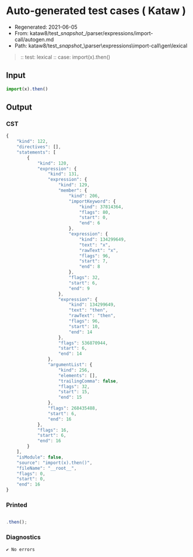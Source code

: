 # Auto-generated test cases ( Kataw )
- Regenerated: 2021-06-05
- From: kataw8/test\__snapshot__/parser/expressions/import-call/autogen.md
- Path: kataw8/test\__snapshot__\parser\expressions\import-call\gen\lexical
> :: test: lexical
> :: case: import(x).then()
## Input

`````js
import(x).then()
`````
## Output

### CST

```javascript
{
    "kind": 122,
    "directives": [],
    "statements": [
        {
            "kind": 120,
            "expression": {
                "kind": 131,
                "expression": {
                    "kind": 129,
                    "member": {
                        "kind": 206,
                        "importKeyword": {
                            "kind": 37814364,
                            "flags": 80,
                            "start": 0,
                            "end": 6
                        },
                        "expression": {
                            "kind": 134299649,
                            "text": "x",
                            "rawText": "x",
                            "flags": 96,
                            "start": 7,
                            "end": 8
                        },
                        "flags": 32,
                        "start": 6,
                        "end": 9
                    },
                    "expression": {
                        "kind": 134299649,
                        "text": "then",
                        "rawText": "then",
                        "flags": 96,
                        "start": 10,
                        "end": 14
                    },
                    "flags": 536870944,
                    "start": 6,
                    "end": 14
                },
                "argumentList": {
                    "kind": 256,
                    "elements": [],
                    "trailingComma": false,
                    "flags": 32,
                    "start": 15,
                    "end": 15
                },
                "flags": 268435488,
                "start": 6,
                "end": 16
            },
            "flags": 16,
            "start": 6,
            "end": 16
        }
    ],
    "isModule": false,
    "source": "import(x).then()",
    "fileName": "__root__",
    "flags": 0,
    "start": 0,
    "end": 16
}
```

### Printed

```javascript

.then();
```

### Diagnostics

```javascript
✔ No errors
```

